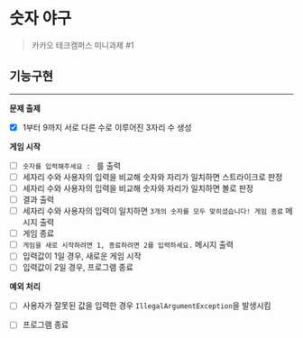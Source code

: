 # 숫자 야구

> 카카오 테크캠퍼스 미니과제 #1


## 기능구현
* * *

**문제 출제**
- [x] 1부터 9까지 서로 다른 수로 이루어진 3자리 수 생성


**게임 시작**
- [ ] `숫자를 입력해주세요 : ` 를 출력
- [ ] 세자리 수와 사용자의 입력을 비교해 숫자와 자리가 일치하면 스트라이크로 판정
- [ ] 세자리 수와 사용자의 입력을 비교해 숫자와 자리가 일치하면 볼로 판정
- [ ] 결과 출력
- [ ] 세자리 수와 사용자의 입력이 일치하면 `3개의 숫자를 모두 맞히셨습니다! 게임 종료` 메시지 출력
- [ ] 게임 종료
- [ ] `게임을 새로 시작하려면 1, 종료하려면 2를 입력하세요.` 메시지 출력
- [ ] 입력값이 1일 경우, 새로운 게임 시작
- [ ] 입력값이 2일 경우, 프로그램 종료

**예외 처리**
- [ ] 사용자가 잘못된 값을 입력한 경우 `IllegalArgumentException`을 발생시킴
- [ ] 프로그램 종료

